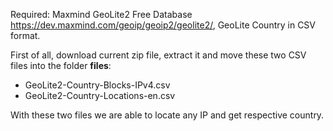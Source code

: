 Required: Maxmind GeoLite2 Free Database https://dev.maxmind.com/geoip/geoip2/geolite2/, GeoLite Country in CSV format.

First of all, download current zip file, extract it and move these two CSV files into the folder **files**:
* GeoLite2-Country-Blocks-IPv4.csv
* GeoLite2-Country-Locations-en.csv

With these two files we are able to locate any IP and get respective country.
